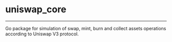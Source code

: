 # uniswap_core
---

Go package for simulation of swap, mint, burn and collect assets operations according to Uniswap V3 protocol.